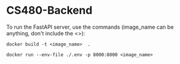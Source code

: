 # CS480-Backend
To run the FastAPI server, use the commands (image_name can be anything, don't include the <>):

```docker build -t <image_name>  .```

```docker run --env-file ./.env -p 8000:8000 <image_name>```